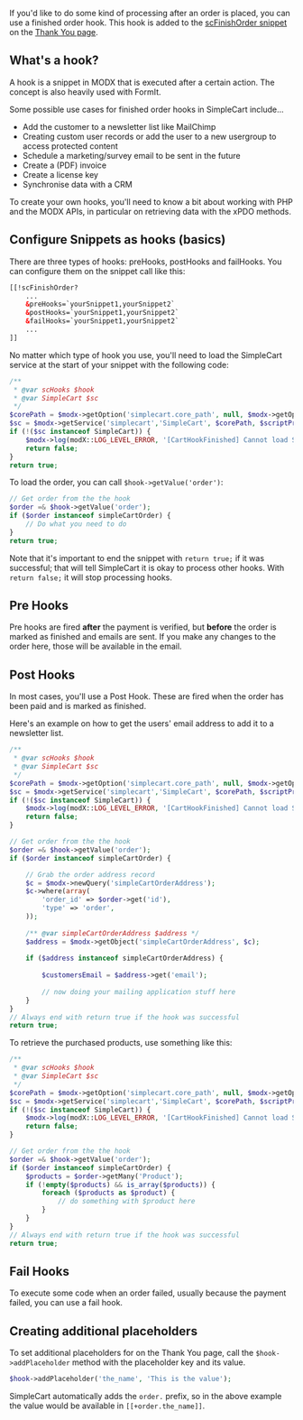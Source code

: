 If you'd like to do some kind of processing after an order is placed, you can use a finished order hook. This hook is added to the [scFinishOrder snippet](../../Snippets/scFinishOrder) on the [Thank You page](Thank_You). 

## What's a hook?

A hook is a snippet in MODX that is executed after a certain action. The concept is also heavily used with FormIt. 

Some possible use cases for finished order hooks in SimpleCart include...

- Add the customer to a newsletter list like MailChimp
- Creating custom user records or add the user to a new usergroup to access protected content
- Schedule a marketing/survey email to be sent in the future
- Create a (PDF) invoice 
- Create a license key 
- Synchronise data with a CRM

To create your own hooks, you'll need to know a bit about working with PHP and the MODX APIs, in particular on retrieving data with the xPDO methods. 

## Configure Snippets as hooks (basics)

There are three types of hooks: preHooks, postHooks and failHooks. You can configure them on the snippet call like this:

```` html   
[[!scFinishOrder?
    ...
    &preHooks=`yourSnippet1,yourSnippet2`
    &postHooks=`yourSnippet1,yourSnippet2`
    &failHooks=`yourSnippet1,yourSnippet2`
    ...
]]
````

No matter which type of hook you use, you'll need to load the SimpleCart service at the start of your snippet with the following code:

```` php
/**
 * @var scHooks $hook
 * @var SimpleCart $sc
 */
$corePath = $modx->getOption('simplecart.core_path', null, $modx->getOption('core_path').'components/simplecart/') . 'model/simplecart/';
$sc = $modx->getService('simplecart','SimpleCart', $corePath, $scriptProperties);
if (!($sc instanceof SimpleCart)) {
    $modx->log(modX::LOG_LEVEL_ERROR, '[CartHookFinished] Cannot load SimpleCart classes...');
    return false;
}
return true;
````

To load the order, you can call `$hook->getValue('order')`:

```` php
// Get order from the the hook
$order =& $hook->getValue('order');
if ($order instanceof simpleCartOrder) {
    // Do what you need to do
}
return true;
````

Note that it's important to end the snippet with `return true;` if it was successful; that will tell SimpleCart it is okay to process other hooks. With `return false;` it will stop processing hooks.

## Pre Hooks

Pre hooks are fired **after** the payment is verified, but **before** the order is marked as finished and emails are sent. If you make any changes to the order here, those will be available in the email.

## Post Hooks

In most cases, you'll use a Post Hook. These are fired when the order has been paid and is marked as finished. 

Here's an example on how to get the users' email address to add it to a newsletter list. 

```` php
/**
 * @var scHooks $hook
 * @var SimpleCart $sc
 */
$corePath = $modx->getOption('simplecart.core_path', null, $modx->getOption('core_path').'components/simplecart/') . 'model/simplecart/';
$sc = $modx->getService('simplecart','SimpleCart', $corePath, $scriptProperties);
if (!($sc instanceof SimpleCart)) {
    $modx->log(modX::LOG_LEVEL_ERROR, '[CartHookFinished] Cannot load SimpleCart classes...');
    return false;
}

// Get order from the the hook
$order =& $hook->getValue('order');
if ($order instanceof simpleCartOrder) {

    // Grab the order address record
    $c = $modx->newQuery('simpleCartOrderAddress');
    $c->where(array(
        'order_id' => $order->get('id'),
        'type' => 'order',
    ));
    
    /** @var simpleCartOrderAddress $address */
    $address = $modx->getObject('simpleCartOrderAddress', $c);
    
    if ($address instanceof simpleCartOrderAddress) {
        
        $customersEmail = $address->get('email');
        
        // now doing your mailing application stuff here
    }
}
// Always end with return true if the hook was successful
return true;
````

To retrieve the purchased products, use something like this:

```` php   
/**
 * @var scHooks $hook
 * @var SimpleCart $sc
 */
$corePath = $modx->getOption('simplecart.core_path', null, $modx->getOption('core_path').'components/simplecart/') . 'model/simplecart/';
$sc = $modx->getService('simplecart','SimpleCart', $corePath, $scriptProperties);
if (!($sc instanceof SimpleCart)) {
    $modx->log(modX::LOG_LEVEL_ERROR, '[CartHookFinished] Cannot load SimpleCart classes...');
    return false;
}

// Get order from the the hook
$order =& $hook->getValue('order');
if ($order instanceof simpleCartOrder) { 
    $products = $order->getMany('Product');
    if (!empty($products) && is_array($products)) {
        foreach ($products as $product) {
            // do something with $product here
        }
    }
}
// Always end with return true if the hook was successful
return true;
````   

## Fail Hooks

To execute some code when an order failed, usually because the payment failed, you can use a fail hook. 

## Creating additional placeholders

To set additional placeholders for on the Thank You page, call the `$hook->addPlaceholder` method with the placeholder key and its value. 

```` php   
$hook->addPlaceholder('the_name', 'This is the value');   
````   

SimpleCart automatically adds the `order.` prefix, so in the above example the value would be available in `[[+order.the_name]]`. 

